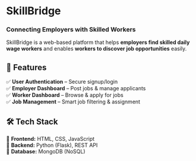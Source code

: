 # SkillBridge  
### Connecting Employers with Skilled Workers  

SkillBridge is a web-based platform that helps **employers find skilled daily wage workers** and enables **workers to discover job opportunities** easily.  



## 🔹 Features  
✅ **User Authentication** – Secure signup/login  
✅ **Employer Dashboard** – Post jobs & manage applicants  
✅ **Worker Dashboard** – Browse & apply for jobs  
✅ **Job Management** – Smart job filtering & assignment  



## 🛠️ Tech Stack  
🔹 **Frontend:** HTML, CSS, JavaScript  
🔹 **Backend:** Python (Flask), REST API  
🔹 **Database:** MongoDB (NoSQL)  





